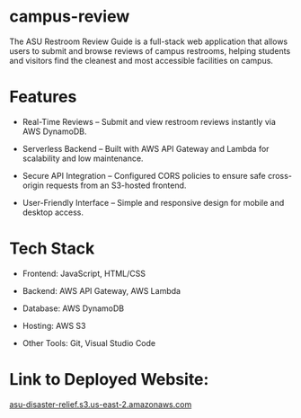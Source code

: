 # campus-review

The ASU Restroom Review Guide is a full-stack web application that allows users to submit and browse reviews of campus restrooms, helping students and visitors find the cleanest and most accessible facilities on campus.

# Features

- Real-Time Reviews – Submit and view restroom reviews instantly via AWS DynamoDB.

- Serverless Backend – Built with AWS API Gateway and Lambda for scalability and low maintenance.

- Secure API Integration – Configured CORS policies to ensure safe cross-origin requests from an S3-hosted frontend.

- User-Friendly Interface – Simple and responsive design for mobile and desktop access.

# Tech Stack

- Frontend: JavaScript, HTML/CSS

- Backend: AWS API Gateway, AWS Lambda

- Database: AWS DynamoDB

- Hosting: AWS S3

- Other Tools: Git, Visual Studio Code

# Link to Deployed Website: 
[asu-disaster-relief.s3.us-east-2.amazonaws.com 
](https://asu-disaster-relief.s3.us-east-2.amazonaws.com/disaster_relief.html)
